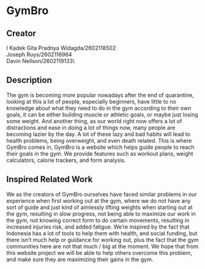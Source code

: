 # GymBro

## Creator
I Kadek Gita Pradnya Widagda/2602118502\
Joseph Ruys/2602116964\
Davin Neilson/2602119133\

## Description
  The gym is becoming more popular nowadays after the end of quarantine, looking at this a lot of people, especially beginners, have little to no knowledge about what they need to do in the gym according to their own goals, it can be either building muscle or athletic goals, or maybe just losing some weight. And another thing, as our world right now offers a lot of distractions and ease in doing a lot of things now, many people are becoming lazier by the day. A lot of these lazy and bad habits will lead to health problems, being overweight, and even death related. This is where GymBro comes in, GymBro is a website which helps guide people to reach their goals in the gym. We provide features such as workout plans, weight calculators, calorie trackers, and form analysis.

## Inspired Related Work

We as the creators of GymBro ourselves have faced similar problems in our experience when first working out at the gym, where we do not have any sort of guide and just kind of aimlessly lifting weights when starting out at the gym, resulting in slow progress, not being able to maximize our work in the gym, not knowing correct form to do certain movements, resulting in increased injuries risk, and added fatigue. We’re inspired by the fact that Indonesia has a lot of tools to help them with health, and social funding, but there isn’t much help or guidance for working out, plus the fact that the gym communities here are not that much / big at the moment. We hope that from this website project we will be able to help others overcome this problem, and make sure they are maximizing their gains in the gym. 
